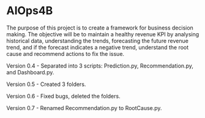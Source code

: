 # AIOps4B
The purpose of this project is to create a framework for business decision making. The objective will  be to  maintain  a  healthy  revenue  KPI  by analysing  historical  data,  understanding  the trends,  forecasting the  future  revenue  trend,  and  if  the forecast  indicates  a negative  trend, understand the root cause and recommend actions to fix the issue.

Version 0.4 - Separated into 3 scripts: Prediction.py, Recommendation.py, and Dashboard.py.

Version 0.5 - Created 3 folders.

Version 0.6 - Fixed bugs, deleted the folders.

Version 0.7 - Renamed Recommendation.py to RootCause.py.